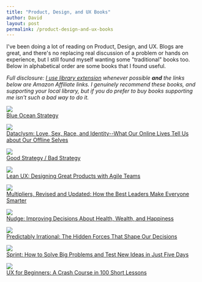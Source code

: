 ```yaml
---
title: "Product, Design, and UX Books"
author: David
layout: post
permalink: /product-design-and-ux-books
---
```


I've been doing a lot of reading on Product, Design, and UX. Blogs are great, and there's no replacing real discussion of a problem or hands on experience, but I still found myself wanting some "traditional" books too. Below in alphabetical order are some books that I found useful.

_Full disclosure: [I use library extension](/2018/2/how-to-make-the-library-even-easier) whenever possible **and** the links below are Amazon Affiliate links. I genuinely recommend these books, and supporting your local library, but if you do prefer to buy books supporting me isn't such a bad way to do it._

<p><a target="_blank"  href="https://www.amazon.com/gp/product/1625274491/ref=as_li_tl?ie=UTF8&camp=1789&creative=9325&creativeASIN=1625274491&linkCode=as2&tag=lyonsinbeta-20&linkId=490292a88cba280e5a66900e4d357092"><img border="0" src="//ws-na.amazon-adsystem.com/widgets/q?_encoding=UTF8&MarketPlace=US&ASIN=1625274491&ServiceVersion=20070822&ID=AsinImage&WS=1&Format=_SL250_&tag=lyonsinbeta-20" ><img src="//ir-na.amazon-adsystem.com/e/ir?t=lyonsinbeta-20&l=am2&o=1&a=1625274491" width="1" height="1" border="0" alt="" style="border:none !important; margin:0px !important;" /><br />
Blue Ocean Strategy</a></p>

<p><a target="_blank"  href="https://www.amazon.com/gp/product/0385347391/ref=as_li_tl?ie=UTF8&camp=1789&creative=9325&creativeASIN=0385347391&linkCode=as2&tag=lyonsinbeta-20&linkId=e8be5625caec102fbdc1a231f69a6335"><img border="0" src="//ws-na.amazon-adsystem.com/widgets/q?_encoding=UTF8&MarketPlace=US&ASIN=0385347391&ServiceVersion=20070822&ID=AsinImage&WS=1&Format=_SL250_&tag=lyonsinbeta-20" ><img src="//ir-na.amazon-adsystem.com/e/ir?t=lyonsinbeta-20&l=am2&o=1&a=0385347391" width="1" height="1" border="0" alt="" style="border:none !important; margin:0px !important;" /><br />
Dataclysm: Love, Sex, Race, and Identity--What Our Online Lives Tell Us about Our Offline Selves</a></p>

<p><a target="_blank"  href="https://www.amazon.com/gp/product/0307886239/ref=as_li_tl?ie=UTF8&camp=1789&creative=9325&creativeASIN=0307886239&linkCode=as2&tag=lyonsinbeta-20&linkId=28d0330faa149dea3c9a33ad4c52b722"><img border="0" src="//ws-na.amazon-adsystem.com/widgets/q?_encoding=UTF8&MarketPlace=US&ASIN=0307886239&ServiceVersion=20070822&ID=AsinImage&WS=1&Format=_SL250_&tag=lyonsinbeta-20" ><img src="//ir-na.amazon-adsystem.com/e/ir?t=lyonsinbeta-20&l=am2&o=1&a=0307886239" width="1" height="1" border="0" alt="" style="border:none !important; margin:0px !important;" /><br />
Good Strategy / Bad Strategy</a></p>

<p><a href="https://www.amazon.com/Lean-UX-Designing-Great-Products/dp/1491953608/ref=as_li_ss_il?ie=UTF8&linkCode=li3&tag=lyonsinbeta-20&linkId=e3d16955b0f469a7a88c204e063bf62a" target="_blank"><img border="0" src="//ws-na.amazon-adsystem.com/widgets/q?_encoding=UTF8&ASIN=1491953608&Format=_SL250_&ID=AsinImage&MarketPlace=US&ServiceVersion=20070822&WS=1&tag=lyonsinbeta-20" ><img src="https://ir-na.amazon-adsystem.com/e/ir?t=lyonsinbeta-20&l=li3&o=1&a=1491953608" width="1" height="1" border="0" alt="" style="border:none !important; margin:0px !important;" /><br />
Lean UX: Designing Great Products with Agile Teams</a></p>

<p><a target="_blank"  href="https://www.amazon.com/gp/product/0062663070/ref=as_li_tl?ie=UTF8&camp=1789&creative=9325&creativeASIN=0062663070&linkCode=as2&tag=lyonsinbeta-20&linkId=6bd534c32c635b10120781f450bb1ca6"><img border="0" src="//ws-na.amazon-adsystem.com/widgets/q?_encoding=UTF8&MarketPlace=US&ASIN=0062663070&ServiceVersion=20070822&ID=AsinImage&WS=1&Format=_SL250_&tag=lyonsinbeta-20" ><img src="//ir-na.amazon-adsystem.com/e/ir?t=lyonsinbeta-20&l=am2&o=1&a=0062663070" width="1" height="1" border="0" alt="" style="border:none !important; margin:0px !important;" /><br />
Multipliers, Revised and Updated: How the Best Leaders Make Everyone Smarter</a></p>

<p><a target="_blank"  href="https://www.amazon.com/gp/product/014311526X/ref=as_li_tl?ie=UTF8&camp=1789&creative=9325&creativeASIN=014311526X&linkCode=as2&tag=lyonsinbeta-20&linkId=82071f041504e849c157cb3e3569460a"><img border="0" src="//ws-na.amazon-adsystem.com/widgets/q?_encoding=UTF8&MarketPlace=US&ASIN=014311526X&ServiceVersion=20070822&ID=AsinImage&WS=1&Format=_SL250_&tag=lyonsinbeta-20" ><img src="//ir-na.amazon-adsystem.com/e/ir?t=lyonsinbeta-20&l=am2&o=1&a=014311526X" width="1" height="1" border="0" alt="" style="border:none !important; margin:0px !important;" /><br />
Nudge: Improving Decisions About Health, Wealth, and Happiness</a></p>

<p><a target="_blank"  href="https://www.amazon.com/gp/product/0061353248/ref=as_li_tl?ie=UTF8&camp=1789&creative=9325&creativeASIN=0061353248&linkCode=as2&tag=lyonsinbeta-20&linkId=8e6638ca515a19b6231a7b684c4e6f24"><img border="0" src="//ws-na.amazon-adsystem.com/widgets/q?_encoding=UTF8&MarketPlace=US&ASIN=0061353248&ServiceVersion=20070822&ID=AsinImage&WS=1&Format=_SL250_&tag=lyonsinbeta-20" ><img src="//ir-na.amazon-adsystem.com/e/ir?t=lyonsinbeta-20&l=am2&o=1&a=0061353248" width="1" height="1" border="0" alt="" style="border:none !important; margin:0px !important;" /><br />
Predictably Irrational: The Hidden Forces That Shape Our Decisions</a></p>

<p><a target="_blank"  href="https://www.amazon.com/gp/product/150112174X/ref=as_li_tl?ie=UTF8&camp=1789&creative=9325&creativeASIN=150112174X&linkCode=as2&tag=lyonsinbeta-20&linkId=6f6dde7af4e98e73065ff8d7f6873580"><img border="0" src="//ws-na.amazon-adsystem.com/widgets/q?_encoding=UTF8&MarketPlace=US&ASIN=150112174X&ServiceVersion=20070822&ID=AsinImage&WS=1&Format=_SL250_&tag=lyonsinbeta-20" ><img src="//ir-na.amazon-adsystem.com/e/ir?t=lyonsinbeta-20&l=am2&o=1&a=150112174X" width="1" height="1" border="0" alt="" style="border:none !important; margin:0px !important;" /><br />
Sprint: How to Solve Big Problems and Test New Ideas in Just Five Days</a></p>

<p><a target="_blank"  href="https://www.amazon.com/gp/product/1491912685/ref=as_li_tl?ie=UTF8&camp=1789&creative=9325&creativeASIN=1491912685&linkCode=as2&tag=lyonsinbeta-20&linkId=fc73543a9be9e2fb0c818dabb875fab1"><img border="0" src="//ws-na.amazon-adsystem.com/widgets/q?_encoding=UTF8&MarketPlace=US&ASIN=1491912685&ServiceVersion=20070822&ID=AsinImage&WS=1&Format=_SL250_&tag=lyonsinbeta-20" ><img src="//ir-na.amazon-adsystem.com/e/ir?t=lyonsinbeta-20&l=am2&o=1&a=1491912685" width="1" height="1" border="0" alt="" style="border:none !important; margin:0px !important;" /><br />
UX for Beginners: A Crash Course in 100 Short Lessons</a></p>
